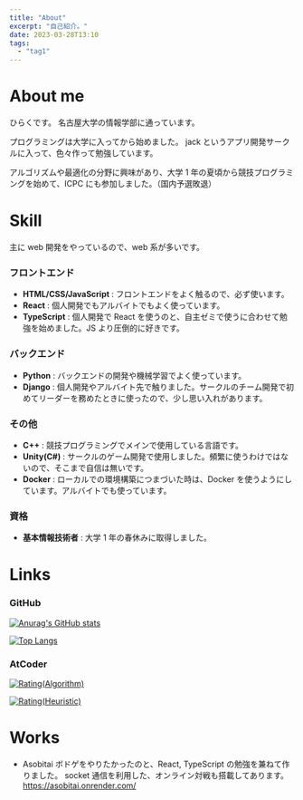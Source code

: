 ```yaml
---
title: "About"
excerpt: "自己紹介。"
date: 2023-03-28T13:10
tags:
  - "tag1"
---
```


# About me

ひらくです。
名古屋大学の情報学部に通っています。

プログラミングは大学に入ってから始めました。
jack というアプリ開発サークルに入って、色々作って勉強しています。

アルゴリズムや最適化の分野に興味があり、大学 1 年の夏頃から競技プログラミングを始めて、ICPC にも参加しました。（国内予選敗退）

# Skill

主に web 開発をやっているので、web 系が多いです。

### フロントエンド

- **HTML/CSS/JavaScript** : フロントエンドをよく触るので、必ず使います。
- **React** : 個人開発でもアルバイトでもよく使っています。
- **TypeScript** : 個人開発で React を使うのと、自主ゼミで使うに合わせて勉強を始めました。JS より圧倒的に好きです。

### バックエンド

- **Python** : バックエンドの開発や機械学習でよく使っています。
- **Django** : 個人開発やアルバイト先で触りました。サークルのチーム開発で初めてリーダーを務めたときに使ったので、少し思い入れがあります。

### その他

- **C++** : 競技プログラミングでメインで使用している言語です。
- **Unity(C#)** : サークルのゲーム開発で使用しました。頻繁に使うわけではないので、そこまで自信は無いです。
- **Docker** : ローカルでの環境構築につまづいた時は、Docker を使うようにしています。アルバイトでも使っています。

### 資格

- **基本情報技術者** : 大学 1 年の春休みに取得しました。

# Links

### GitHub

[![Anurag's GitHub stats](https://github-readme-stats.vercel.app/api?username=hirakuuuu&count_private=true&show_icons=true)](https://github.com/hirakuuuu)

[![Top Langs](https://github-readme-stats.vercel.app/api/top-langs/?username=hirakuuuu&layout=compact)](https://github.com/hirakuuuu)

### AtCoder

[![Rating(Algorithm)](https://badgen.org/img/atcoder/mohio/rating/algorithm?style=flat)](https://atcoder.jp/users/mohio?contestType=algo)

[![Rating(Heuristic)](https://badgen.org/img/atcoder/mohio/rating/heuristic?style=flat)](https://atcoder.jp/users/mohio?contestType=heuristic)

# Works

- Asobitai
  ボドゲをやりたかったのと、React, TypeScript の勉強を兼ねて作りました。
  socket 通信を利用した、オンライン対戦も搭載してあります。
  https://asobitai.onrender.com/
